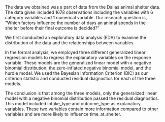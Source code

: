 The data we obtained was a part of data from the Dallas animal shelter data. The data given included 1678 observations including the variables with 6 category variables and 1 numerical variable.
Our research question is, "Which factors influence the number of days an animal spends in the shelter before their final outcome is decided?"

We first conducted an exploratory data analysis (EDA) to examine the distribution of the data and the relationships between variables.

In the formal analysis, we employed three different generalized linear regression models to regress the explanatory variables on the response variable. 
These models are the generalized linear model with a negative binomial distribution, the zero-inflated negative binomial model, and the hurdle model. 
We used the Bayesian Information Criterion (BIC) as our criterion statistic and conducted residual diagnostics for each of the three models.

The conclusion is that among the three models, only the generalized linear model with a negative binomial distribution passed the residual diagnostics. 
This model included intake_type and outcome_type as explanatory variables. 
These two variables contain more information compared to other variables and are more likely to influence time_at_shelter.
